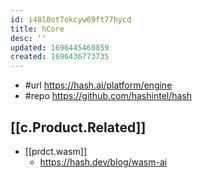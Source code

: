 ```yaml
---
id: i48l0ot7okcyw69ft77hycd
title: hCore
desc: ''
updated: 1696445460859
created: 1696436773735
---
```


- #url https://hash.ai/platform/engine
- #repo https://github.com/hashintel/hash

## [[c.Product.Related]]

- [[prdct.wasm]] 
  - https://hash.dev/blog/wasm-ai
